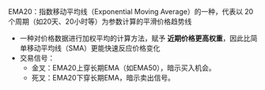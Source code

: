 EMA20：指数移动平均线（Exponential Moving Average）的一种，代表以 20个周期（如20天、20小时等）为参数计算的平滑价格趋势线
- 一种对价格数据进行加权平均的计算方法，赋予 **近期价格更高权重**，因此比简单移动平均线（SMA）更能快速反应价格变化
- 交易信号：
	- 金叉：EMA20上穿长期EMA（如EMA50），暗示买入机会。
	- 死叉：EMA20下穿长期EMA，暗示卖出信号。
